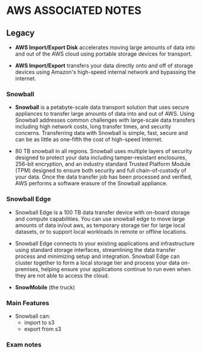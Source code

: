 # AWS ASSOCIATED NOTES

## Legacy

  - **AWS Import/Export Disk** accelerates moving large amounts of data into and out of the AWS cloud using portable storage devices for transport.

  - **AWS Import/Export** transfers your data directly onto and off of storage devices using Amazon's high-speed internal network and bypassing the internet.

### Snowball

- **Snowball** is a petabyte-scale data transport solution that uses secure appliances to transfer large amounts of data into and out of AWS. Using Snowball addresses common challenges with large-scale data transfers including high network costs, long transfer times, and security concerns. Transferring data with Snowball is simple, fast, secure and can be as little as one-fifth the cost of high-speed Internet.

- 80 TB snowball in all regions. Snowball uses multiple layers of security designed to protect your data including tamper-resistant enclosures, 256-bit encryption, and an industry standard Trusted Platform Module (TPM) designed to ensure both security and full chain-of-custody of your data. Once the data transfer job has been processed and verified, AWS performs a software erasure of the Snowball appliance.

### Snowball Edge

- Snowball Edge is a 100 TB data transfer device with on-board storage and compute capabilities. You can use snowball edge to move large amounts of data in/out aws, as temporary storage tier for large local datasets, or to support local workloads in remote or offline locations.

- Snowball Edge connects to your existing applications and infrastructure using standard storage interfaces, streamlining the data transfer process and minimizing setup and integration. Snowball Edge can cluster together to form a local storage tier and process your data on-premises, helping ensure your applications continue to run even when they are not able to access the cloud.

- **SnowMobile** (the truck)

### Main Features

- Snowball can:
  - import to s3
  - export from s3

### Exam notes
